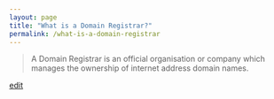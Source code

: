 ```yaml
---
layout: page
title: "What is a Domain Registrar?"
permalink: /what-is-a-domain-registrar
---
```


> A Domain Registrar is an official organisation or company which manages the ownership of internet address domain names.

<p class="edit-term"><a href="https://github.com/and-digital/tech-definitions/blob/master/definitions/internet/domain-registrar.md">edit</a></p>
